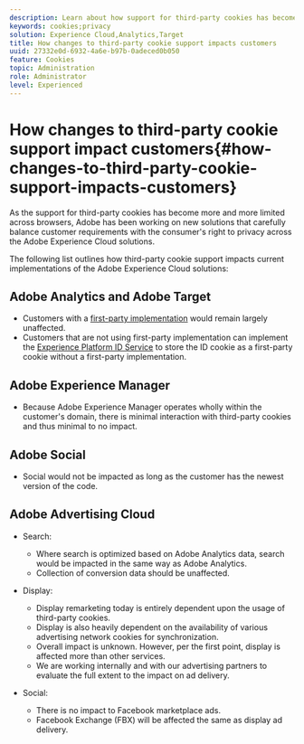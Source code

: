 ```yaml
---
description: Learn about how support for third-party cookies has become increasingly limited across browsers.
keywords: cookies;privacy
solution: Experience Cloud,Analytics,Target
title: How changes to third-party cookie support impacts customers 
uuid: 27332e0d-6932-4a6e-b97b-0adeced0b050
feature: Cookies
topic: Administration
role: Administrator
level: Experienced
---
```


# How changes to third-party cookie support impact customers{#how-changes-to-third-party-cookie-support-impacts-customers}

As the support for third-party cookies has become more and more limited across browsers, Adobe has been working on new solutions that carefully balance customer requirements with the consumer's right to privacy across the Adobe Experience Cloud solutions.

The following list outlines how third-party cookie support impacts current implementations of the Adobe Experience Cloud solutions:

## Adobe Analytics and Adobe Target

* Customers with a [first-party implementation](/help/interface/cookies/cookies-first-party.md) would remain largely unaffected. 
* Customers that are not using first-party implementation can implement the [Experience Platform ID Service](https://docs.adobe.com/content/help/en/id-service/using/implementation/implementation-guides.html) to store the ID cookie as a first-party cookie without a first-party implementation.

## Adobe Experience Manager

* Because Adobe Experience Manager operates wholly within the customer's domain, there is minimal interaction with third-party cookies and thus minimal to no impact.

## Adobe Social

* Social would not be impacted as long as the customer has the newest ver­sion of the code.

## Adobe Advertising Cloud

* Search:

  * Where search is optimized based on Adobe Analytics data, search would be impacted in the same way as Adobe Analytics.
  * Collection of conversion data should be unaffected.

* Display:

  * Display remarketing today is entirely dependent upon the usage of third-party cookies.
  * Display is also heavily dependent on the availability of various advertising network cookies for synchronization.
  * Overall impact is unknown. However, per the first point, display is affected more than other services.
  * We are working internally and with our advertising partners to evaluate the full extent to the impact on ad delivery.

* Social:

  * There is no impact to Facebook market­place ads.
  * Facebook Exchange (FBX) will be affected the same as display ad delivery.
